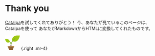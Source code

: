 # Thank you #

[Catalpa](https://catalpa.oss.onl/)を試してくれてありがとう！
今、あなたが見ているこのページは、Catalpaを使って
あなたがMarkdownからHTMLに変換してくれたものです。

![](img/sample.png) {.right .mr-4}
